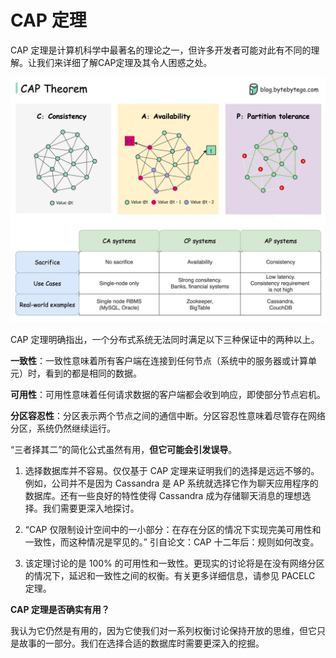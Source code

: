 # CAP 定理


CAP 定理是计算机科学中最著名的理论之一，但许多开发者可能对此有不同的理解。让我们来详细了解CAP定理及其令人困惑之处。

<p> <img src="../images/cap theorem.jpeg" /> </p>

CAP 定理明确指出，一个分布式系统无法同时满足以下三种保证中的两种以上。

**一致性**：一致性意味着所有客户端在连接到任何节点（系统中的服务器或计算单元）时，看到的都是相同的数据。

**可用性**：可用性意味着任何请求数据的客户端都会收到响应，即使部分节点宕机。

**分区容忍性**：分区表示两个节点之间的通信中断。分区容忍性意味着尽管存在网络分区，系统仍然继续运行。

“三者择其二”的简化公式虽然有用，**但它可能会引发误导**。

1. 选择数据库并不容易。仅仅基于 CAP 定理来证明我们的选择是远远不够的。例如，公司并不是因为 Cassandra 是 AP 系统就选择它作为聊天应用程序的数据库。还有一些良好的特性使得 Cassandra 成为存储聊天消息的理想选择。我们需要更深入地探讨。

2. “CAP 仅限制设计空间中的一小部分：在存在分区的情况下实现完美可用性和一致性，而这种情况是罕见的。” 引自论文：CAP 十二年后：规则如何改变。

3. 该定理讨论的是 100% 的可用性和一致性。更现实的讨论将是在没有网络分区的情况下，延迟和一致性之间的权衡。有关更多详细信息，请参见 PACELC 定理。

**CAP 定理是否确实有用？**

我认为它仍然是有用的，因为它使我们对一系列权衡讨论保持开放的思维，但它只是故事的一部分。我们在选择合适的数据库时需要更深入的挖掘。
